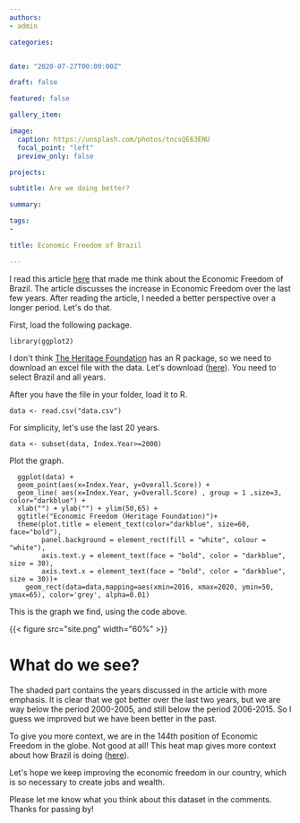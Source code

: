 ```yaml
---
authors:
- admin

categories: 


date: "2020-07-27T00:00:00Z"

draft: false

featured: false

gallery_item:

image:
  caption: https://unsplash.com/photos/tncsQE63ENU
  focal_point: "left"
  preview_only: false

projects:

subtitle: Are we doing better?

summary: 

tags:
- 

title: Economic Freedom of Brazil

---
```


I read this article [here](https://www.heritage.org/international-economies/report/has-brazil-turned-the-corner-toward-greater-economic-freedom) that made me think about the Economic Freedom of Brazil. The article discusses the increase in Economic Freedom over the last few years. After reading the article, I needed a better perspective over a longer period. Let's do that.

First, load the following package.


    library(ggplot2)
    
I don't think [The Heritage Foundation](https://www.heritage.org/) has an R package, so we need to download an excel file with the data. Let's download ([here](https://www.heritage.org/index/explore?view=by-region-country-year&u=637312995746942503)). You need to select Brazil and all years.

After you have the file in your folder, load it to R.
    
    data <- read.csv("data.csv")
    
For simplicity, let's use the last 20 years.

    data <- subset(data, Index.Year>=2000)

Plot the graph.

      ggplot(data) +  
      geom_point(aes(x=Index.Year, y=Overall.Score)) + 
      geom_line( aes(x=Index.Year, y=Overall.Score) , group = 1 ,size=3, color="darkblue") +
      xlab("") + ylab("") + ylim(50,65) +
      ggtitle("Economic Freedom (Heritage Foundation)")+
      theme(plot.title = element_text(color="darkblue", size=60, face="bold"),
            panel.background = element_rect(fill = "white", colour = "white"),
            axis.text.y = element_text(face = "bold", color = "darkblue", size = 30),
            axis.text.x = element_text(face = "bold", color = "darkblue", size = 30))+
        geom_rect(data=data,mapping=aes(xmin=2016, xmax=2020, ymin=50, ymax=65), color='grey', alpha=0.01)        
  
This is the graph we find, using the code above.

{{< figure src="site.png" width="60%" >}}


# What do we see?       

The shaded part contains the years discussed in the article with more emphasis. It is clear that we got better over the last two years, but we are way below the period 2000-2005, and still below the period 2006-2015. So I guess we improved but we have been better in the past.

To give you more context, we are in the 144th position of Economic Freedom in the globe. Not good at all! This heat map gives more context about how Brazil is doing  ([here](https://www.heritage.org/index/heatmap?version=1386)).

Let's hope we keep improving the economic freedom in our country, which is so necessary to create jobs and wealth.

Please let me know what you think about this dataset in the comments. Thanks for passing by!

